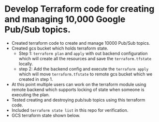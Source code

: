# Develop Terraform code for creating and managing 10,000 Google Pub/Sub topics.

- Created terraform code to create and manage 10000 Pub/Sub topics.
- Created gcs bucket which holds terraform state.
    - Step 1: `terraform plan` and `apply` with out backend configuration which will create all the resources and save the `terraform.tfstate` locally.
    - step 2: Add the backend config and execute the `terraform apply`  which will move `terraform.tfstate` to remote gcs bucket which we created in step 1.  
- At this point multiple users can work on the terraform module using remote backend which supports locking of state when someone is executing the plan.
- Tested creating and destroying pub/sub topics using this terraform code.
- Included `terraform state list` in this repo for verification.
- GCS terraform state shown below.

